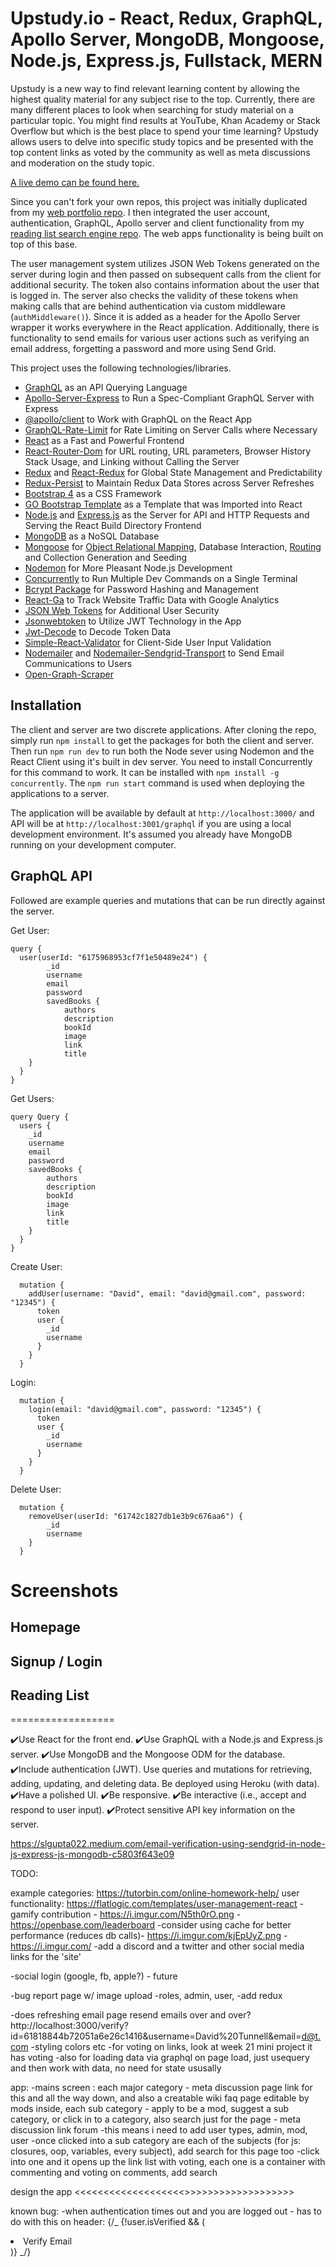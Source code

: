 # Upstudy.io - React, Redux, GraphQL, Apollo Server, MongoDB, Mongoose, Node.js, Express.js, Fullstack, MERN

Upstudy is a new way to find relevant learning content by allowing the highest quality material for any subject rise to the top. Currently, there are many different places to look when searching for study material on a particular topic. You might find results at YouTube, Khan Academy or Stack Overflow but which is the best place to spend your time learning? Upstudy allows users to delve into specific study topics and be presented with the top content links as voted by the community as well as meta discussions and moderation on the study topic.

[A live demo can be found here.](https://www.google.com/)

Since you can't fork your own repos, this project was initially duplicated from my [web portfolio repo](https://github.com/DavidTunnell/david-tunnell-dot-com-react-mern). I then integrated the user account, authentication, GraphQL, Apollo server and client functionality from my [reading list search engine repo](https://github.com/DavidTunnell/reading-list-search-engine-graphql-apollo-server-react-node-express-mongodb). The web apps functionality is being built on top of this base.

The user management system utilizes JSON Web Tokens generated on the server during login and then passed on subsequent calls from the client for additional security. The token also contains information about the user that is logged in. The server also checks the validity of these tokens when making calls that are behind authentication via custom middleware (`authMiddleware()`). Since it is added as a header for the Apollo Server wrapper it works everywhere in the React application. Additionally, there is functionality to send emails for various user actions such as verifying an email address, forgetting a password and more using Send Grid.

This project uses the following technologies/libraries.

-   [GraphQL](https://graphql.org/) as an API Querying Language
-   [Apollo-Server-Express](https://www.npmjs.com/package/apollo-server-express) to Run a Spec-Compliant GraphQL Server with Express
-   [@apollo/client](https://www.npmjs.com/package/@apollo/client) to Work with GraphQL on the React App
-   [GraphQL-Rate-Limit](https://www.npmjs.com/package/graphql-rate-limit) for Rate Limiting on Server Calls where Necessary
-   [React](https://reactjs.org/) as a Fast and Powerful Frontend
-   [React-Router-Dom](https://www.npmjs.com/package/react-router-dom) for URL routing, URL parameters, Browser History Stack Usage, and Linking without Calling the Server
-   [Redux](https://redux.js.org/) and [React-Redux](https://react-redux.js.org/) for Global State Management and Predictability
-   [Redux-Persist](https://redux.js.org/) to Maintain Redux Data Stores across Server Refreshes
-   [Bootstrap 4](https://getbootstrap.com/docs/4.0/getting-started/introduction/) as a CSS Framework
-   [GO Bootstrap Template](https://themes.getbootstrap.com/product/go-multipurpose-landing-page-template/) as a Template that was Imported into React
-   [Node.js](https://nodejs.org/en/) and [Express.js](https://expressjs.com/) as the Server for API and HTTP Requests and Serving the React Build Directory Frontend
-   [MongoDB](https://www.mongodb.com/) as a NoSQL Database
-   [Mongoose](https://mongoosejs.com/) for [Object Relational Mapping](https://en.wikipedia.org/wiki/Object%E2%80%93relational_mapping), Database Interaction, [Routing](https://expressjs.com/en/guide/routing.html) and Collection Generation and Seeding
-   [Nodemon](https://nodemon.io/) for More Pleasant Node.js Development
-   [Concurrently](https://nodemon.io/) to Run Multiple Dev Commands on a Single Terminal
-   [Bcrypt Package](https://www.npmjs.com/package/bcrypt) for Password Hashing and Management
-   [React-Ga](https://www.npmjs.com/package/react-ga) to Track Website Traffic Data with Google Analytics
-   [JSON Web Tokens](https://jwt.io/) for Additional User Security
-   [Jsonwebtoken](https://www.npmjs.com/package/jsonwebtoken) to Utilize JWT Technology in the App
-   [Jwt-Decode](https://www.npmjs.com/package/jwt-decode) to Decode Token Data
-   [Simple-React-Validator](https://www.npmjs.com/package/simple-react-validator) for Client-Side User Input Validation
-   [Nodemailer](https://www.npmjs.com/package/nodemailer) and [Nodemailer-Sendgrid-Transport](https://www.npmjs.com/package/nodemailer-sendgrid-transport) to Send Email Communications to Users
-   [Open-Graph-Scraper](https://github.com/jshemas/openGraphScraper)

## Installation

The client and server are two discrete applications. After cloning the repo, simply run `npm install` to get the packages for both the client and server. Then run `npm run dev` to run both the Node sever using Nodemon and the React Client using it's built in dev server. You need to install Concurrently for this command to work. It can be installed with `npm install -g concurrently`. The `npm run start` command is used when deploying the applications to a server.

The application will be available by default at `http://localhost:3000/` and API will be at `http://localhost:3001/graphql` if you are using a local development environment. It's assumed you already have MongoDB running on your development computer.

## GraphQL API

Followed are example queries and mutations that can be run directly against the server.

Get User:

```
query {
  user(userId: "6175968953cf7f1e50489e24") {
        _id
        username
        email
        password
        savedBooks {
            authors
            description
            bookId
            image
            link
            title
    }
  }
}
```

Get Users:

```
query Query {
  users {
    _id
    username
    email
    password
    savedBooks {
        authors
        description
        bookId
        image
        link
        title
    }
  }
}
```

Create User:

```
  mutation {
    addUser(username: "David", email: "david@gmail.com", password: "12345") {
      token
      user {
        _id
        username
      }
    }
  }
```

Login:

```
  mutation {
    login(email: "david@gmail.com", password: "12345") {
      token
      user {
        _id
        username
      }
    }
  }
```

Delete User:

```
  mutation {
    removeUser(userId: "61742c1827db1e3b9c676aa6") {
        _id
        username
    }
  }
```

# Screenshots

## Homepage

<!-- ![Homepage](./assets/homepage.png) -->

## Signup / Login

<!--
![Homepage](./assets/signup.png)
![Homepage](./assets/login.png) -->

## Reading List

<!-- ![Homepage](./assets/list.png) -->

==================

✔️Use React for the front end.
✔️Use GraphQL with a Node.js and Express.js server.
✔️Use MongoDB and the Mongoose ODM for the database.
✔️Include authentication (JWT).
Use queries and mutations for retrieving, adding, updating, and deleting data.
Be deployed using Heroku (with data).
✔️Have a polished UI.
✔️Be responsive.
✔️Be interactive (i.e., accept and respond to user input).
✔️Protect sensitive API key information on the server.

https://slgupta022.medium.com/email-verification-using-sendgrid-in-node-js-express-js-mongodb-c5803f643e09

TODO:

example categories: https://tutorbin.com/online-homework-help/
user functionality: https://flatlogic.com/templates/user-management-react
-gamify contribution - https://i.imgur.com/N5th0rO.png - https://openbase.com/leaderboard
-consider using cache for better performance (reduces db calls)- https://i.imgur.com/kjEpUyZ.png - https://i.imgur.com/
-add a discord and a twitter and other social media links for the 'site'

-social login (google, fb, apple?) - future

-bug report page w/ image upload
-roles, admin, user,
-add redux

-does refreshing email page resend emails over and over? http://localhost:3000/verify?id=61818844b72051a6e26c1416&username=David%20Tunnell&email=d@t.com
-styling colors etc
-for voting on links, look at week 21 mini project it has voting
-also for loading data via graphql on page load, just usequery and then work with data, no need for state ususally

app:
-mains screen : each major category - meta discussion page link for this and all the way down, and also a creatable wiki faq page editable by mods
inside, each sub category - apply to be a mod, suggest a sub category, or click in to a category, also search just for the page - meta discussion link forum
-this means i need to add user types, admin, mod, user
-once clicked into a sub category are each of the subjects (for js: closures, oop, variables, every subject), add search for this page too
-click into one and it opens up the link list with voting, each one is a container with commenting and voting on comments, add search

design the app <<<<<<<<<<<<<<<<<<<>>>>>>>>>>>>>>>>>>>

known bug:
-when authentication times out and you are logged out - has to do with this on header:
{/\_ {!user.isVerified && (

<li className="nav-item">
<Link
                                                    className="nav-link"
                                                    to="/verify"
                                                >
Verify Email
</Link>
</li>
)} _/}
